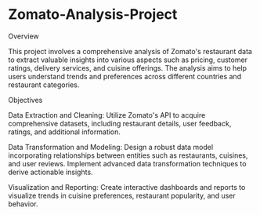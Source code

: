 # Zomato-Analysis-Project

Overview

This project involves a comprehensive analysis of Zomato's restaurant data to extract valuable insights into various aspects such as pricing, customer ratings, delivery services, and cuisine offerings. The analysis aims to help users understand trends and preferences across different countries and restaurant categories.

Objectives

Data Extraction and Cleaning: Utilize Zomato's API to acquire comprehensive datasets, including restaurant details, user feedback, ratings, and additional information.

Data Transformation and Modeling: Design a robust data model incorporating relationships between entities such as restaurants, cuisines, and user reviews. Implement advanced data transformation techniques to derive actionable insights.

Visualization and Reporting: Create interactive dashboards and reports to visualize trends in cuisine preferences, restaurant popularity, and user behavior.
